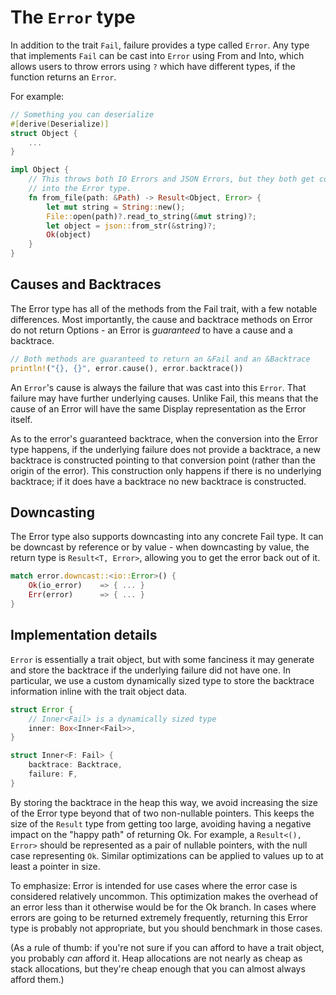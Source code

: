 # The `Error` type

In addition to the trait `Fail`, failure provides a type called `Error`. Any
type that implements `Fail` can be cast into `Error` using From and Into, which
allows users to throw errors using `?` which have different types, if the
function returns an `Error`.

For example:

```rust
// Something you can deserialize
#[derive(Deserialize)]
struct Object {
    ...
}

impl Object {
    // This throws both IO Errors and JSON Errors, but they both get converted
    // into the Error type.
    fn from_file(path: &Path) -> Result<Object, Error> {
        let mut string = String::new();
        File::open(path)?.read_to_string(&mut string)?;
        let object = json::from_str(&string)?;
        Ok(object)
    }
}
```

## Causes and Backtraces

The Error type has all of the methods from the Fail trait, with a few notable
differences. Most importantly, the cause and backtrace methods on Error do not
return Options - an Error is *guaranteed* to have a cause and a backtrace.

```rust
// Both methods are guaranteed to return an &Fail and an &Backtrace
println!("{}, {}", error.cause(), error.backtrace())
```

An `Error`'s cause is always the failure that was cast into this `Error`.
That failure may have further underlying causes. Unlike Fail, this means that
the cause of an Error will have the same Display representation as the Error
itself.

As to the error's guaranteed backtrace, when the conversion into the Error type
happens, if the underlying failure does not provide a backtrace, a new
backtrace is constructed pointing to that conversion point (rather than the
origin of the error). This construction only happens if there is no underlying
backtrace; if it does have a backtrace no new backtrace is constructed.

## Downcasting

The Error type also supports downcasting into any concrete Fail type. It can be
downcast by reference or by value - when downcasting by value, the return type
is `Result<T, Error>`, allowing you to get the error back out of it.

```rust
match error.downcast::<io::Error>() {
    Ok(io_error)    => { ... }
    Err(error)      => { ... }
}
```

## Implementation details

`Error` is essentially a trait object, but with some fanciness it may generate
and store the backtrace if the underlying failure did not have one. In
particular, we use a custom dynamically sized type to store the backtrace
information inline with the trait object data.

```rust
struct Error {
    // Inner<Fail> is a dynamically sized type
    inner: Box<Inner<Fail>>,
}

struct Inner<F: Fail> {
    backtrace: Backtrace,
    failure: F,
}
```

By storing the backtrace in the heap this way, we avoid increasing the size of
the Error type beyond that of two non-nullable pointers. This keeps the size of
the `Result` type from getting too large, avoiding having a negative impact on
the "happy path" of returning Ok. For example, a `Result<(), Error>` should be
represented as a pair of nullable pointers, with the null case representing
`Ok`. Similar optimizations can be applied to values up to at least a pointer
in size.

To emphasize: Error is intended for use cases where the error case is
considered relatively uncommon. This optimization makes the overhead of an
error less than it otherwise would be for the Ok branch. In cases where errors
are going to be returned extremely frequently, returning this Error type is
probably not appropriate, but you should benchmark in those cases.

(As a rule of thumb: if you're not sure if you can afford to have a trait
object, you probably *can* afford it. Heap allocations are not nearly as cheap
as stack allocations, but they're cheap enough that you can almost always
afford them.)
